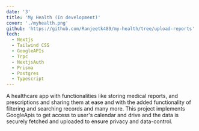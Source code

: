 ```yaml
---
date: '3'
title: 'My Health (In development)'
cover: './myhealth.png'
github: 'https://github.com/Ranjeetk489/my-health/tree/upload-reports'
tech:
  - Nextjs
  - Tailwind CSS
  - GoogleAPIs
  - Trpc
  - NextjsAuth
  - Prisma
  - Postgres
  - Typescript
---
```


A healthcare app with functionalities like storing medical reports, and prescriptions and sharing them at ease and with the added functionality of filtering and searching records and many more. This project implements GoogleApis to get access to user's calendar and drive and the data is securely fetched and uploaded to ensure privacy and data-control.
